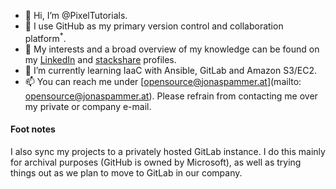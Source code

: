 <!---
PixelTutorials/PixelTutorials is a ✨ special ✨ repository because its `README.md` (this file) appears on your GitHub profile.
You can click the Preview link to take a look at your changes.
--->

- 👋 Hi, I’m @PixelTutorials. 
- 🤝 I use GitHub as my primary version control and collaboration platform<sup>*</sup>.
- 👀 My interests and a broad overview of my knowledge 
     can be found on my [LinkedIn](https://www.linkedin.com/in/jonas-pammer-2b340a1aa) and [stackshare](https://stackshare.io/privat/my-stack) profiles.
- 🌱 I’m currently learning IaaC with Ansible, GitLab and Amazon S3/EC2.
- 📫 You can reach me under [opensource@jonaspammer.at](mailto: opensource@jonaspammer.at). Please refrain from contacting me over my private or company e-mail.

#### Foot notes
I also sync my projects to a privately hosted GitLab instance.
I do this mainly for archival purposes (GitHub is owned by Microsoft), as well as trying things out as we plan to move to GitLab in our company.
